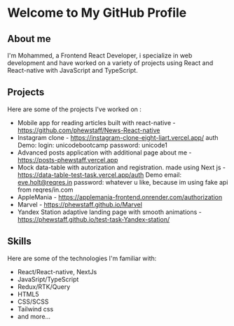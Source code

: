 # Welcome to My GitHub Profile

## About me

I'm Mohammed, a Frontend React Developer, i specialize in web development and have worked on a variety of projects using React and React-native with JavaScript and TypeScript. 

## Projects

Here are some of the projects I've worked on :

- Mobile app for reading articles built with react-native - https://github.com/phewstaff/News-React-native
- Instagram clone - https://instagram-clone-eight-liart.vercel.app/ auth Demo: login: unicodebootcamp   password: unicode1
- Advanced posts application with additional page about me - https://posts-phewstaff.vercel.app
- Mock data-table with autorization and registration. made using Next js  - https://data-table-test-task.vercel.app/auth  Demo  email: eve.holt@reqres.in     password: whatever u like, because im using fake api from reqres/in.com 
- AppleMania - https://applemania-frontend.onrender.com/authorization
- Marvel - https://phewstaff.github.io/Marvel 
- Yandex Station adaptive landing page with smooth animations - https://phewstaff.github.io/test-task-Yandex-station/


## Skills

Here are some of the technologies I'm familiar with:

- React/React-native, NextJs
- JavaSript/TypeScript
- Redux/RTK/Query
- HTML5
- CSS/SCSS
- Tailwind css
- and more...

<!--
**phewstaff/phewstaff** is a ✨ _special_ ✨ repository because its `README.md` (this file) appears on your GitHub profile.




